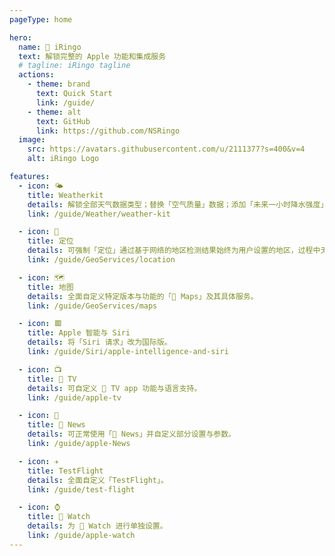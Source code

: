 ```yaml
---
pageType: home

hero:
  name:  iRingo
  text: 解锁完整的 Apple 功能和集成服务
  # tagline: iRingo tagline
  actions:
    - theme: brand
      text: Quick Start
      link: /guide/
    - theme: alt
      text: GitHub
      link: https://github.com/NSRingo
  image:
    src: https://avatars.githubusercontent.com/u/2111377?s=400&v=4
    alt: iRingo Logo

features:
  - icon: 🌤
    title: Weatherkit
    details: 解锁全部天气数据类型；替换「空气质量」数据；添加「未来一小时降水强度」信息。
    link: /guide/Weather/weather-kit

  - icon: 📍
    title: 定位
    details: 可强制「定位」通过基于网络的地区检测结果始终为用户设置的地区，过程中无需关闭定位、走代理线路、更改国家地区语言等操作。
    link: /guide/GeoServices/location

  - icon: 🗺️
    title: 地图
    details: 全面自定义特定版本与功能的「 Maps」及其具体服务。
    link: /guide/GeoServices/maps

  - icon: 🟥
    title: Apple 智能与 Siri
    details: 将「Siri 请求」改为国际版。
    link: /guide/Siri/apple-intelligence-and-siri

  - icon: 📺
    title:  TV
    details: 可自定义  TV app 功能与语言支持。
    link: /guide/apple-tv

  - icon: 📰
    title:  News
    details: 可正常使用「 News」并自定义部分设置与参数。
    link: /guide/apple-News

  - icon: ✈
    title: TestFlight
    details: 全面自定义「TestFlight」。
    link: /guide/test-flight

  - icon: ⌚️
    title:  Watch
    details: 为  Watch 进行单独设置。
    link: /guide/apple-watch
---
```

